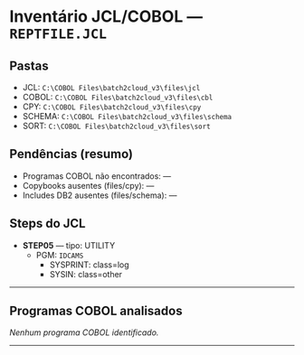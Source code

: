 # Inventário JCL/COBOL — `REPTFILE.JCL`

## Pastas
- JCL: `C:\COBOL Files\batch2cloud_v3\files\jcl`
- COBOL: `C:\COBOL Files\batch2cloud_v3\files\cbl`
- CPY: `C:\COBOL Files\batch2cloud_v3\files\cpy`
- SCHEMA: `C:\COBOL Files\batch2cloud_v3\files\schema`
- SORT: `C:\COBOL Files\batch2cloud_v3\files\sort`

## Pendências (resumo)
- Programas COBOL não encontrados: —
- Copybooks ausentes (files/cpy): —
- Includes DB2 ausentes (files/schema): —

## Steps do JCL
- **STEP05** — tipo: UTILITY  
  - PGM: `IDCAMS`
    - SYSPRINT: class=log
    - SYSIN: class=other

---
## Programas COBOL analisados
_Nenhum programa COBOL identificado._

---